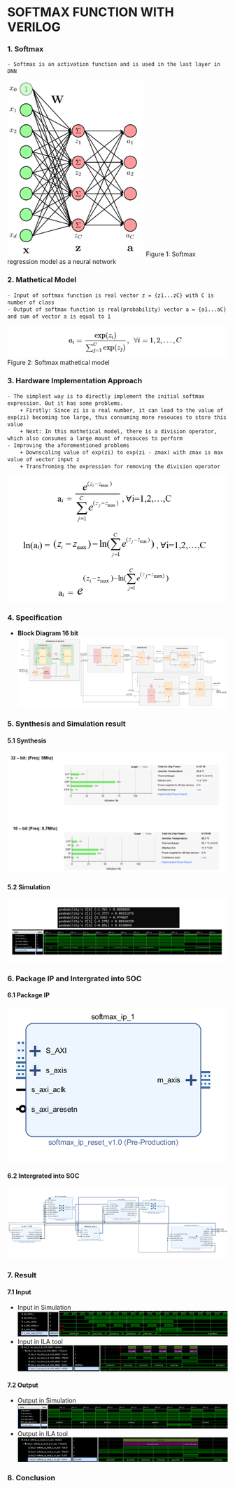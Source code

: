 # SOFTMAX FUNCTION WITH VERILOG
### 1. Softmax
    - Softmax is an activation function and is used in the last layer in DNN
![Softmax regression model as a neural network ](illustrating%20images/soft_max_neural.png)
Figure 1: Softmax regression model as a neural network
### 2. Mathetical Model
    - Input of softmax function is real vector z = {z1...zC} with C is number of class
    - Output of softmax function is real(probability) vector a = {a1...aC} and sum of vector a is equal to 1
![Mathetical Model of Softmax function](illustrating%20images/softmax_mathetical_model.png)
Figure 2: Softmax mathetical model
### 3. Hardware Implementation Approach
    - The simplest way is to directly implement the initial softmax expression. But it has some problems.
        + Firstly: Since zi is a real number, it can lead to the value of exp(zi) becoming too large, thus consuming more resouces to store this value
        + Next: In this mathetical model, there is a division operator, which also consumes a large mount of resouces to perform
    - Improving the aforementioned problems
        + Downscaling value of exp(zi) to exp(zi - zmax) with zmax is max value of vector input z
        + Transfroming the expression for removing the division operator
![transfrom](illustrating%20images/transform_model.png)
### 4. Specification
- **Block Diagram 16 bit**
![block](illustrating%20images/16_bit/block.png)
### 5. Synthesis and Simulation result
#### 5.1 Synthesis
![synthesis result](illustrating%20images/16_bit/synthesis.png)
#### 5.2 Simulation
![simulation result](illustrating%20images/16_bit/simulation.png)
### 6. Package IP and Intergrated into SOC
#### 6.1 Package IP
![package_ip](illustrating%20images/16_bit/softmax_ip.png)
#### 6.2 Intergrated into SOC
![alt text](illustrating%20images/16_bit/SOC.png)
### 7. Result
#### 7.1 Input
- Input in Simulation
![alt text](illustrating%20images/16_bit/in_simulation.png)
- Input in ILA tool
![alt text](illustrating%20images/16_bit/in_ILA.png)
#### 7.2 Output
- Output in Simulation
![alt text](illustrating%20images/16_bit/out_simulation.png)
- Output in ILA tool
![alt text](illustrating%20images/16_bit/out_ILA.png)
###  8. Conclusion
